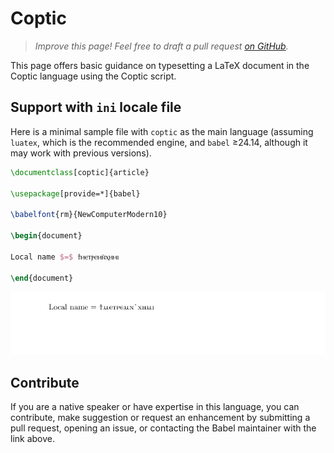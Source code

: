 # Coptic

<blockquote>
  <p><em>Improve this page! Feel free to draft a pull request <a href="https://github.com/latex3/babel/tree/docs/docs">on GitHub</a>.</em></p>
</blockquote>

This page offers basic guidance on typesetting a LaTeX document in the
Coptic language using the Coptic script.

## Support with `ini` locale file

Here is a minimal sample file with `coptic` as the main language
(assuming `luatex`, which is the recommended engine, and `babel` ≥24.14,
although it may work with previous versions).

```tex
\documentclass[coptic]{article}

\usepackage[provide=*]{babel}

\babelfont{rm}{NewComputerModern10}

\begin{document}

Local name $=$ ϯⲙⲉⲧⲣⲉⲙⲛ̀ⲭⲏⲙⲓ

\end{document}
```

![](../media/locale-coptic.png)

## Contribute

If you are a native speaker or have expertise in this language, you can
contribute, make suggestion or request an enhancement by submitting a
pull request, opening an issue, or contacting the Babel maintainer with
the link above.